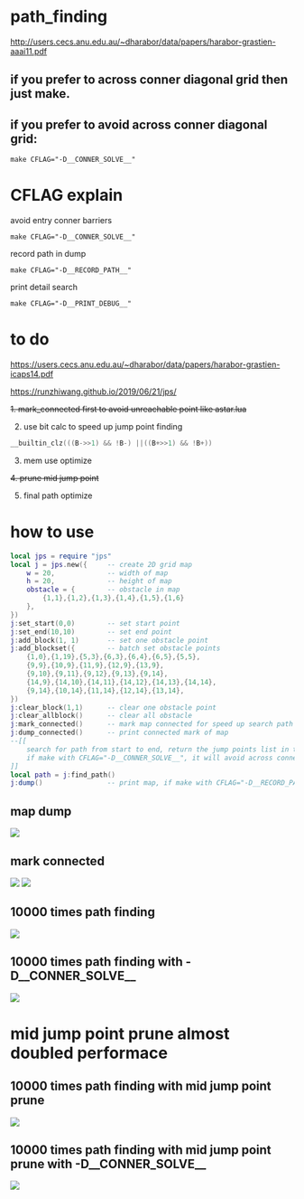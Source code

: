 # path_finding
http://users.cecs.anu.edu.au/~dharabor/data/papers/harabor-grastien-aaai11.pdf

## if you prefer to across conner diagonal grid then just make.

## if you prefer to avoid across conner diagonal grid:

    make CFLAG="-D__CONNER_SOLVE__"

# CFLAG explain

avoid entry conner barriers

    make CFLAG="-D__CONNER_SOLVE__"

record path in dump

    make CFLAG="-D__RECORD_PATH__"

print detail search

    make CFLAG="-D__PRINT_DEBUG__"

# to do

https://users.cecs.anu.edu.au/~dharabor/data/papers/harabor-grastien-icaps14.pdf

https://runzhiwang.github.io/2019/06/21/jps/


~~1. mark_connected first to avoid unreachable point like astar.lua~~

2. use bit calc to speed up jump point finding

```c
__builtin_clz(((B->>1) && !B-) ||((B+>>1) && !B+))
```

3. mem use optimize

~~4. prune mid jump point~~

5. final path optimize

# how to use

```lua
local jps = require "jps"
local j = jps.new({     -- create 2D grid map
    w = 20,             -- width of map
    h = 20,             -- height of map
    obstacle = {        -- obstacle in map
        {1,1},{1,2},{1,3},{1,4},{1,5},{1,6}
    },
})
j:set_start(0,0)        -- set start point
j:set_end(10,10)        -- set end point
j:add_block(1, 1)       -- set one obstacle point
j:add_blockset({        -- batch set obstacle points
    {1,0},{1,19},{5,3},{6,3},{6,4},{6,5},{5,5},
    {9,9},{10,9},{11,9},{12,9},{13,9},
    {9,10},{9,11},{9,12},{9,13},{9,14},
    {14,9},{14,10},{14,11},{14,12},{14,13},{14,14},
    {9,14},{10,14},{11,14},{12,14},{13,14},
})
j:clear_block(1,1)      -- clear one obstacle point
j:clear_allblock()      -- clear all obstacle
j:mark_connected()      -- mark map connected for speed up search path to unreachable point
j:dump_connected()      -- print connected mark of map
--[[
    search for path from start to end, return the jump points list in table
    if make with CFLAG="-D__CONNER_SOLVE__", it will avoid across conner diagonal grid
]]
local path = j:find_path()
j:dump()                -- print map, if make with CFLAG="-D__RECORD_PATH__", it will show the path result
```

## map dump

![](https://github.com/rangercyh/path_finding/blob/master/screenshots/7.jpg)

## mark connected

![](https://github.com/rangercyh/path_finding/blob/master/screenshots/4.jpg)
![](https://github.com/rangercyh/path_finding/blob/master/screenshots/3.jpg)

## 10000 times path finding

![](https://github.com/rangercyh/path_finding/blob/master/screenshots/1.jpg)

## 10000 times path finding with -D__CONNER_SOLVE__

![](https://github.com/rangercyh/path_finding/blob/master/screenshots/2.jpg)

# mid jump point prune almost doubled performace

## 10000 times path finding with mid jump point prune

![](https://github.com/rangercyh/path_finding/blob/master/screenshots/5.jpg)

## 10000 times path finding  with mid jump point prune with -D__CONNER_SOLVE__

![](https://github.com/rangercyh/path_finding/blob/master/screenshots/6.jpg)
